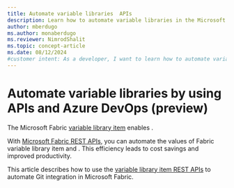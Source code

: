 ```yaml
---
title: Automate variable libraries  APIs
description: Learn how to automate variable libraries in the Microsoft Fabric Application lifecycle management (ALM) tool, by using APIs.
author: mberdugo
ms.author: monaberdugo
ms.reviewer: NimrodShalit
ms.topic: concept-article
ms.date: 08/12/2024
#customer intent: As a developer, I want to learn how to automate variable libraries in the Microsoft Fabric Application lifecycle management (ALM) tool, by using APIs, so that I can manage my content lifecycle.
---
```


# Automate variable libraries by using APIs and Azure DevOps (preview)

The Microsoft Fabric [variable library item](variable-library-overview.md) enables .

With [Microsoft Fabric REST APIs](/rest/api/fabric/articles/using-fabric-apis), you can automate the values of Fabric variable library item and   . This efficiency leads to cost savings and improved productivity.

This article describes how to use the [variable library item REST APIs](/rest/api/fabric/core/git) to automate Git integration in Microsoft Fabric.